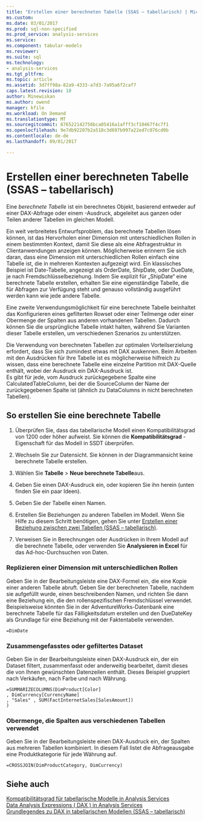 ```yaml
---
title: "Erstellen einer berechneten Tabelle (SSAS – tabellarisch) | Microsoft Docs"
ms.custom: 
ms.date: 03/01/2017
ms.prod: sql-non-specified
ms.prod_service: analysis-services
ms.service: 
ms.component: tabular-models
ms.reviewer: 
ms.suite: sql
ms.technology:
- analysis-services
ms.tgt_pltfrm: 
ms.topic: article
ms.assetid: 3d7ff98a-82a9-4333-a7d3-7a95a6f2caf7
caps.latest.revision: 10
author: Minewiskan
ms.author: owend
manager: kfile
ms.workload: On Demand
ms.translationtype: MT
ms.sourcegitcommit: 876522142756bca05416a1afff3cf10467f4c7f1
ms.openlocfilehash: 9e7db92207b2a518c3d697b997a22ed7c076cd0b
ms.contentlocale: de-de
ms.lasthandoff: 09/01/2017

---
```

# <a name="create-a-calculated-table-ssas-tabular"></a>Erstellen einer berechneten Tabelle (SSAS – tabellarisch)
  Eine *berechnete Tabelle* ist ein berechnetes Objekt, basierend entweder auf einer DAX-Abfrage oder einem -Ausdruck, abgeleitet aus ganzen oder Teilen anderer Tabellen im gleichen Modell.  
  
 Ein weit verbreitetes Entwurfsproblem, das berechnete Tabellen lösen können, ist das Hervorholen einer Dimension mit unterschiedlichen Rollen in einem bestimmten Kontext, damit Sie diese als eine Abfragestruktur in Clientanwendungen anzeigen können.  Möglicherweise erinnern Sie sich daran, dass eine Dimension mit unterschiedlichen Rollen einfach eine Tabelle ist, die in mehreren Kontexten aufgezeigt wird. Ein klassisches Beispiel ist Date-Tabelle, angezeigt als OrderDate, ShipDate, oder DueDate, je nach Fremdschlüsselbeziehung. Indem Sie explizit für „ShipDate“ eine berechnete Tabelle erstellen, erhalten Sie eine eigenständige Tabelle, die für Abfragen zur Verfügung steht und genauso vollständig ausgeführt werden kann wie jede andere Tabelle.  
  
 Eine zweite Verwendungsmöglichkeit für eine berechnete Tabelle beinhaltet das Konfigurieren eines gefilterten Rowset oder einer Teilmenge oder einer Obermenge der Spalten aus anderen vorhandenen Tabellen. Dadurch können Sie die ursprüngliche Tabelle intakt halten, während Sie Varianten dieser Tabelle erstellen, um verschiedenen Szenarios zu unterstützen.  
  
 Die Verwendung von berechneten Tabellen zur optimalen Vorteilserzielung erfordert, dass Sie sich zumindest etwas mit DAX auskennen. Beim Arbeiten mit den Ausdrücken für Ihre Tabelle ist es möglicherweise hilfreich zu wissen, dass eine berechnete Tabelle eine einzelne Partition mit DAX-Quelle enthält, wobei der Ausdruck ein DAX-Ausdruck ist.  
Es gibt für jede, vom Ausdruck zurückgegebene Spalte eine CalculatedTableColumn, bei der die SourceColumn der Name der zurückgegebenen Spalte ist (ähnlich zu DataColumns in nicht berechneten Tabellen).  
  
## <a name="how-to-create-a-calculated-table"></a>So erstellen Sie eine berechnete Tabelle  
  
1.  Überprüfen Sie, dass das tabellarische Modell einen Kompatibilitätsgrad von 1200 oder höher aufweist. Sie können die **Kompatibilitätsgrad** -Eigenschaft für das Modell in SSDT überprüfen.  
  
2.  Wechseln Sie zur Datensicht. Sie können in der Diagrammansicht keine berechnete Tabelle erstellen.  
  
3.  Wählen Sie **Tabelle** > **Neue berechnete Tabelle**aus.  
  
4.  Geben Sie einen DAX-Ausdruck ein, oder kopieren Sie ihn herein (unten finden Sie ein paar Ideen).  
  
5.  Geben Sie der Tabelle einen Namen.  
  
6.  Erstellen Sie Beziehungen zu anderen Tabellen im Modell. Wenn Sie Hilfe zu diesem Schritt benötigen, gehen Sie unter [Erstellen einer Beziehung zwischen zwei Tabellen &#40;SSAS – tabellarisch&#41;](../../analysis-services/tabular-models/create-a-relationship-between-two-tables-ssas-tabular.md).  
  
7.  Verweisen Sie in Berechnungen oder Ausdrücken in Ihrem Modell auf die berechnete Tabelle, oder verwenden Sie **Analysieren in Excel** für das Ad-hoc-Durchsuchen von Daten.  
  
### <a name="replicate-a-role-playing-dimension"></a>Replizieren einer Dimension mit unterschiedlichen Rollen  
 Geben Sie in der Bearbeitungsleiste eine DAX-Formel ein, die eine Kopie einer anderen Tabelle abruft. Geben Sie der berechneten Tabelle, nachdem sie aufgefüllt wurde, einen beschreibenden Namen, und richten Sie dann eine Beziehung ein, die den rollenspezifischen Fremdschlüssel verwendet. Beispielsweise könnten Sie in der AdventureWorks-Datenbank eine berechnete Tabelle für das Fälligkeitsdatum erstellen und den DueDateKey als Grundlage für eine Beziehung mit der Faktentabelle verwenden.  
  
```  
=DimDate  
```  
  
### <a name="summarized-or-filtered-dataset"></a>Zusammengefasstes oder gefiltertes Dataset  
 Geben Sie in der Bearbeitungsleiste einen DAX-Ausdruck ein, der ein Dataset filtert, zusammenfasst oder anderweitig bearbeitet, damit dieses die von Ihnen gewünschten Datenzeilen enthält. Dieses Beispiel gruppiert nach Verkäufen, nach Farbe und nach Währung.  
  
```  
=SUMMARIZECOLUMNS(DimProduct[Color]  
, DimCurrency[CurrencyName]   
, "Sales" , SUM(FactInternetSales[SalesAmount])  
)  
```  
  
### <a name="superset-using-columns-from-multiple-tables"></a>Obermenge, die Spalten aus verschiedenen Tabellen verwendet  
 Geben Sie in der Bearbeitungsleiste einen DAX-Ausdruck ein, der Spalten aus mehreren Tabellen kombiniert. In diesem Fall listet die Abfrageausgabe eine Produktkategorie für jede Währung auf.  
  
```  
=CROSSJOIN(DimProductCategory, DimCurrency)  
```  
  
## <a name="see-also"></a>Siehe auch  
 [Kompatibilitätsgrad für tabellarische Modelle in Analysis Services](../../analysis-services/tabular-models/compatibility-level-for-tabular-models-in-analysis-services.md)   
 [Data Analysis Expressions &#40; DAX &#41; in Analysis Services](http://msdn.microsoft.com/library/abb336c9-3346-4cab-b91b-90f93f4575e5)   
 [Grundlegendes zu DAX in tabellarischen Modellen &#40;SSAS – tabellarisch&#41;](../../analysis-services/tabular-models/understanding-dax-in-tabular-models-ssas-tabular.md)  
  
  

